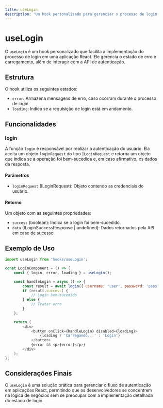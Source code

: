 ```yaml
---
title: useLogin
description: 'Um hook personalizado para gerenciar o processo de login, incluindo tratamento de erros e estado de carregamento.'
---
```


# useLogin

O `useLogin` é um hook personalizado que facilita a implementação do processo de login em uma aplicação React. Ele gerencia o estado de erro e carregamento, além de interagir com a API de autenticação.

## Estrutura

O hook utiliza os seguintes estados:

- `error`: Armazena mensagens de erro, caso ocorram durante o processo de login.
- `loading`: Indica se a requisição de login está em andamento.

## Funcionalidades

### login

A função `login` é responsável por realizar a autenticação do usuário. Ela aceita um objeto `loginRequest` do tipo `ILoginRequest` e retorna um objeto que indica se a operação foi bem-sucedida e, em caso afirmativo, os dados da resposta.

#### Parâmetros

- `loginRequest` (ILoginRequest): Objeto contendo as credenciais do usuário.

#### Retorno

Um objeto com as seguintes propriedades:

- `success` (boolean): Indica se o login foi bem-sucedido.
- `data` (ILoginSuccessResponse | undefined): Dados retornados pela API em caso de sucesso.

## Exemplo de Uso

```javascript
import useLogin from 'hooks/useLogin';

const LoginComponent = () => {
    const { login, error, loading } = useLogin();

    const handleLogin = async () => {
        const result = await login({ username: 'user', password: 'pass' });
        if (result.success) {
            // Login bem-sucedido
        } else {
            // Tratar erro
        }
    };

    return (
        <div>
            <button onClick={handleLogin} disabled={loading}>
                {loading ? 'Carregando...' : 'Login'}
            </button>
            {error && <p>{error}</p>}
        </div>
    );
};
```

## Considerações Finais

O `useLogin` é uma solução prática para gerenciar o fluxo de autenticação em aplicações React, permitindo que os desenvolvedores se concentrem na lógica de negócios sem se preocupar com a implementação detalhada do estado de login.